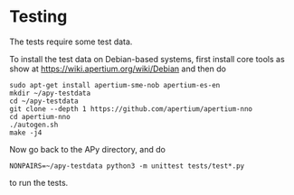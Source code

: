 Testing
=======

The tests require some test data.

To install the test data on Debian-based systems, first install core
tools as show at https://wiki.apertium.org/wiki/Debian and then do

    sudo apt-get install apertium-sme-nob apertium-es-en
    mkdir ~/apy-testdata
    cd ~/apy-testdata
    git clone --depth 1 https://github.com/apertium/apertium-nno
    cd apertium-nno
    ./autogen.sh
    make -j4

Now go back to the APy directory, and do

    NONPAIRS=~/apy-testdata python3 -m unittest tests/test*.py

to run the tests.

